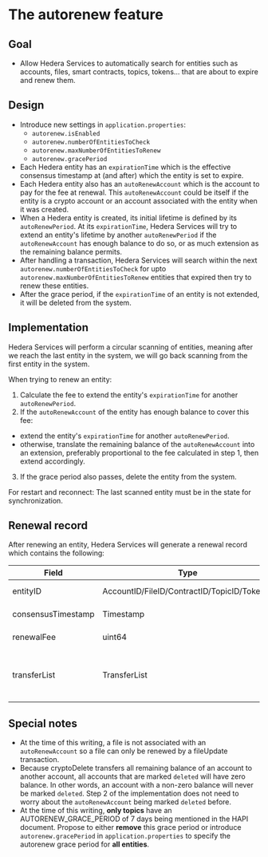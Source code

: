 # The autorenew feature

## Goal
-	Allow Hedera Services to automatically search for entities such as accounts, files, smart contracts, topics, tokens... that are about to expire and renew them.

## Design
- Introduce new settings in `application.properties`:
  * `autorenew.isEnabled`
  * `autorenew.numberOfEntitiesToCheck`
  * `autorenew.maxNumberOfEntitiesToRenew`
  * `autorenew.gracePeriod`
- Each Hedera entity has an `expirationTime` which is the effective consensus timestamp at (and after) which the entity is set to expire.
- Each Hedera entity also has an `autoRenewAccount` which is the account to pay for the fee at renewal. This `autoRenewAccount` could be itself if the entity is a crypto account or an account associated with the entity when it was created.
- When a Hedera entity is created, its initial lifetime is defined by its `autoRenewPeriod`. At its `expirationTime`, Hedera Services will try to extend an entity's lifetime by another `autoRenewPeriod` if the `autoRenewAccount` has enough balance to do so, or as much extension as the remaining balance permits.
- After handling a transaction, Hedera Services will search within the next `autorenew.numberOfEntitiesToCheck` for upto `autorenew.maxNumberOfEntitiesToRenew` entities that expired then try to renew these entities.
- After the grace period, if the `expirationTime` of an entity is not extended, it will be deleted from the system.

## Implementation
Hedera Services will perform a circular scanning of entities, meaning after we reach the last entity in the system, we will go back scanning from the first entity in the system.

When trying to renew an entity:
1. Calculate the fee to extend the entity's `expirationTime` for another `autoRenewPeriod`.
2. If the `autoRenewAccount` of the entity has enough balance to cover this fee:
  - extend the entity's `expirationTime` for another `autoRenewPeriod`.
  - otherwise, translate the remaining balance of the `autoRenewAccount` into an extension, preferably proportional to the fee calculated in step 1, then extend accordingly.
3. If the grace period also passes, delete the entity from the system.

For restart and reconnect: The last scanned entity must be in the state for synchronization.

## Renewal record
After renewing an entity, Hedera Services will generate a renewal record which contains the following:

| Field | Type | Label | Description |
|---|---|---|---|
| entityID | AccountID/FileID/ContractID/TopicID/TokenID | | Unique identifier for the entity that got renewed |
| consensusTimestamp | Timestamp | | The consensus timestamp of the renewal |
| renewalFee | uint64 | | The fee charged for the renewal of the entity
transferList | TransferList | | should be {(autoRenewAccount, -renewalFee), (defaultFeeCollectionAccount, renewalFee)} |

## Special notes
- At the time of this writing, a file is not associated with an `autoRenewAccount` so a file can only be renewed by a fileUpdate transaction.
- Because cryptoDelete transfers all remaining balance of an account to another account, all accounts that are marked `deleted` will have zero balance. In other words, an account with a non-zero balance will never be marked `deleted`. Step 2 of the implementation does not need to worry about the `autoRenewAccount` being marked `deleted` before.
- At the time of this writing, __only topics__ have an AUTORENEW_GRACE_PERIOD of 7 days being mentioned in the HAPI document. Propose to either __remove__ this grace period or introduce `autorenew.gracePeriod` in `application.properties` to specify the autorenew grace period for __all entities__.
